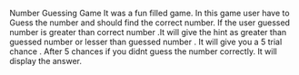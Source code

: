 Number Guessing Game
 It was a fun filled game. In this game user have to Guess the number and should find the correct number. 
 If the user guessed number is greater than correct number .It will give the hint as greater than guessed number or lesser than guessed number .
 It will give you a 5 trial chance .
 After 5 chances if you didnt guess the number correctly.
 It will display the answer.
